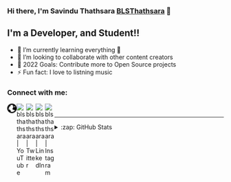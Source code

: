 ### Hi there, I'm Savindu Thathsara [BLSThathsara][website] 👋 

## I'm a Developer, and Student!!

- 🌱 I’m currently learning everything 🤣
- 👯 I’m looking to collaborate with other content creators
- 🥅 2022 Goals: Contribute more to Open Source projects
- ⚡ Fun fact: I love to listning music

### Connect with me:

[<img align="left" alt="blsthathsara.com" width="22px" src="https://raw.githubusercontent.com/iconic/open-iconic/master/svg/globe.svg" />][website]
[<img align="left" alt="blsthathsara | YouTube" width="22px" src="https://cdn.jsdelivr.net/npm/simple-icons@v3/icons/youtube.svg" />][youtube]
[<img align="left" alt="blsthathsara | Twitter" width="22px" src="https://cdn.jsdelivr.net/npm/simple-icons@v3/icons/twitter.svg" />][twitter]
[<img align="left" alt="blsthathsara | LinkedIn" width="22px" src="https://cdn.jsdelivr.net/npm/simple-icons@v3/icons/linkedin.svg" />][linkedin]
[<img align="left" alt="blsthathsara | Instagram" width="22px" src="https://cdn.jsdelivr.net/npm/simple-icons@v3/icons/instagram.svg" />][instagram]

<br />

---

<details>
  <summary>:zap: GitHub Stats</summary>

  <img align="left" alt="blsthathsara's GitHub Stats" src="https://github-readme-stats.vercel.app/api?username=BLSThathsara20&show_icons=true&hide_border=true" />

</details>

[website]: http://blsthathsara.com/
[twitter]: https://twitter.com/BlsThathsara
[youtube]: https://www.youtube.com/channel/UCN6Yrms-vkFV5owEFNZa7BQ
[instagram]: https://www.instagram.com/blsthathsara_/
[linkedin]: https://www.linkedin.com/in/blsthathsara/
